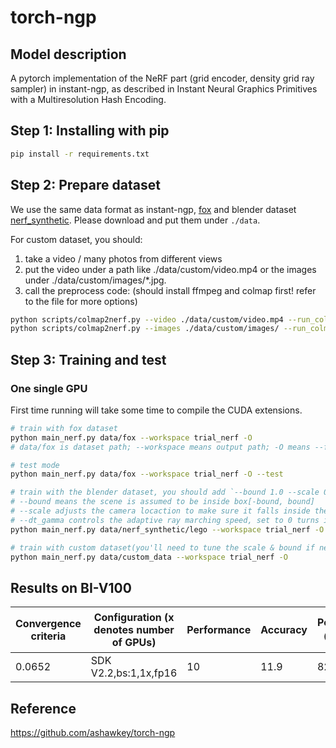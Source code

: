 # torch-ngp

## Model description

A pytorch implementation of the NeRF part (grid encoder, density grid ray sampler) in instant-ngp, as described in Instant Neural Graphics Primitives with a Multiresolution Hash Encoding.

## Step 1: Installing with pip

```bash
pip install -r requirements.txt
```

## Step 2: Prepare dataset

We use the same data format as instant-ngp, [fox](https://github.com/NVlabs/instant-ngp/tree/master/data/nerf/fox) and blender dataset [nerf_synthetic](https://drive.google.com/drive/folders/128yBriW1IG_3NJ5Rp7APSTZsJqdJdfc1). 
Please download and put them under `./data`.   

For custom dataset, you should:
1. take a video / many photos from different views 
2. put the video under a path like ./data/custom/video.mp4 or the images under ./data/custom/images/*.jpg.
3. call the preprocess code: (should install ffmpeg and colmap first! refer to the file for more options)
```bash
python scripts/colmap2nerf.py --video ./data/custom/video.mp4 --run_colmap # if use video
python scripts/colmap2nerf.py --images ./data/custom/images/ --run_colmap # if use images
```

## Step 3: Training and test

### One single GPU

First time running will take some time to compile the CUDA extensions.

```bash
# train with fox dataset
python main_nerf.py data/fox --workspace trial_nerf -O
# data/fox is dataset path; --workspace means output path; -O means --fp16 --cuda_ray --preload, which usually gives the best results balanced on speed & performance.

# test mode
python main_nerf.py data/fox --workspace trial_nerf -O --test
```

```bash
# train with the blender dataset, you should add `--bound 1.0 --scale 0.8 --dt_gamma 0`
# --bound means the scene is assumed to be inside box[-bound, bound]
# --scale adjusts the camera locaction to make sure it falls inside the above bounding box. 
# --dt_gamma controls the adaptive ray marching speed, set to 0 turns it off.
python main_nerf.py data/nerf_synthetic/lego --workspace trial_nerf -O --bound 1.0 --scale 0.8 --dt_gamma 0
```

```bash
# train with custom dataset(you'll need to tune the scale & bound if necessary):
python main_nerf.py data/custom_data --workspace trial_nerf -O
```

## Results on BI-V100

| Convergence criteria | Configuration (x denotes number of GPUs) | Performance | Accuracy | Power（W） | Scalability | Memory utilization（G） | Stability |
|----------------------|------------------------------------------|-------------|----------|------------|-------------|-------------------------|-----------|
| 0.0652               | SDK V2.2,bs:1,1x,fp16                    | 10          | 11.9     | 82         | 0.903       | 28.1                    | 1         |


## Reference
https://github.com/ashawkey/torch-ngp
